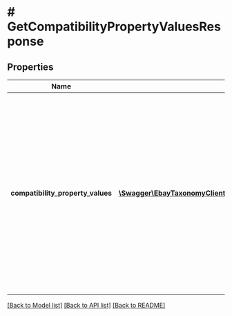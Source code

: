 # # GetCompatibilityPropertyValuesResponse

## Properties

Name | Type | Description | Notes
------------ | ------------- | ------------- | -------------
**compatibility_property_values** | [**\Swagger\EbayTaxonomyClient\Model\CompatibilityPropertyValue[]**](CompatibilityPropertyValue.md) | This array contains all compatible vehicle property values that match the specified eBay marketplace, specified eBay category, and filters in the request. If the compatibility_property parameter value in the request is &#39;Trim&#39;, each value returned in each value field will be a different vehicle trim, applicable to any filters that are set in the filter query parameter of the request, and also based on the eBay marketplace and category specified in the call request. | [optional]

[[Back to Model list]](../../README.md#models) [[Back to API list]](../../README.md#endpoints) [[Back to README]](../../README.md)
